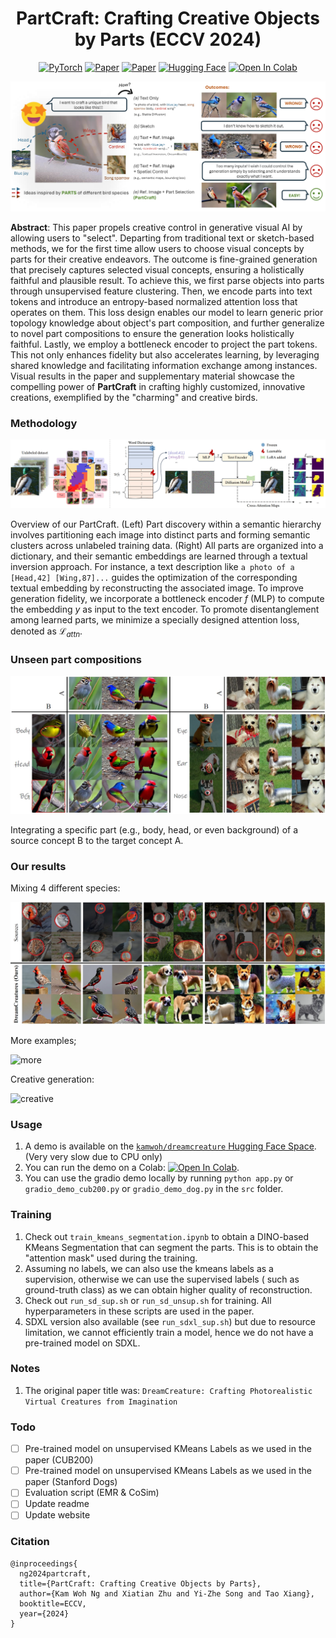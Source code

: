 <div align="center">

# PartCraft: Crafting Creative Objects by Parts (ECCV 2024)

<a href="https://pytorch.org/get-started/locally/"><img alt="PyTorch" src="https://img.shields.io/badge/PyTorch-ee4c2c?logo=pytorch&logoColor=white"></a>
[![Paper](http://img.shields.io/badge/Paper-arxiv.2311.15477-B31B1B.svg)](https://arxiv.org/abs/2311.15477)
[![Paper](http://img.shields.io/badge/Paper-arxiv.2407.04604-B31B1B.svg)](https://arxiv.org/abs/2407.04604)
[![Hugging Face](https://img.shields.io/badge/DreamCreature-%F0%9F%A4%97%20Hugging%20Face-blue)](https://huggingface.co/spaces/kamwoh/dreamcreature)
[![Open In Colab](https://colab.research.google.com/assets/colab-badge.svg)](https://colab.research.google.com/github/kamwoh/partcraft/blob/master/dreamcreature_gradio.ipynb)

</div>

![overview](docs/assets/newfig1.png)

**Abstract**: This paper propels creative control in generative visual AI by allowing users to "select". Departing from traditional text or sketch-based methods, we for the first time allow users to choose visual concepts by parts for their creative endeavors. The outcome is fine-grained generation that precisely captures selected visual concepts, ensuring a holistically faithful and plausible result. To achieve this, we first parse objects into parts through unsupervised feature clustering. Then, we encode parts into text tokens and introduce an entropy-based normalized attention loss that operates on them. This loss design enables our model to learn generic prior topology knowledge about object's part composition, and further generalize to novel part compositions to ensure the generation looks holistically faithful. Lastly, we employ a bottleneck encoder to project the part tokens. This not only enhances fidelity but also accelerates learning, by leveraging shared knowledge and facilitating information exchange among instances. Visual results in the paper and supplementary material showcase the compelling power of **PartCraft** in crafting highly customized, innovative creations, exemplified by the "charming" and creative birds.


### Methodology

![methodology](docs/assets/newfig4.png)

Overview of our PartCraft. (Left) Part discovery within a semantic hierarchy involves partitioning each
image into distinct parts and forming semantic clusters across unlabeled training data.
(Right) All parts are organized into a dictionary, and their semantic embeddings are learned through a textual inversion approach.
For instance, a text description like `a photo of a [Head,42] [Wing,87]...` guides the optimization of the corresponding textual embedding by reconstructing the associated image.
To improve generation fidelity, we incorporate a bottleneck encoder $f$ (MLP) to compute the embedding $y$ as input to the text encoder.
To promote disentanglement among learned parts, we minimize a specially designed attention loss, denoted as
$\mathcal{L}_{attn}$.

### Unseen part compositions

![sourceAB](docs/assets/fig2.png)

Integrating a specific part (e.g., body, head, or even background) of a source concept B to the target concept A.

### Our results

Mixing 4 different species:

![composite](docs/assets/fig3.png)

More examples;

![more](docs/assets/moreexamples.png)

Creative generation:

![creative](docs/assets/creativegeneration.png)

### Usage

1. A demo is available on
   the [`kamwoh/dreamcreature` Hugging Face Space](https://huggingface.co/spaces/kamwoh/dreamcreature). (Very very slow
   due to CPU only)
2. You can run the demo on a
   Colab: [![Open In Colab](https://colab.research.google.com/assets/colab-badge.svg)](https://colab.research.google.com/github/kamwoh/dreamcreature/blob/master/dreamcreature_gradio.ipynb).
3. You can use the gradio demo locally by running `python app.py` or `gradio_demo_cub200.py` or `gradio_demo_dog.py` in
   the `src` folder.

### Training

1. Check out `train_kmeans_segmentation.ipynb` to obtain a DINO-based KMeans Segmentation that can segment the parts. This is to obtain the "attention mask" used during the training.
2. Assuming no labels, we can also use the kmeans labels as a supervision, otherwise we can use the supervised labels (
   such as ground-truth class) as we can obtain higher quality of reconstruction.
3. Check out `run_sd_sup.sh` or `run_sd_unsup.sh` for training. All hyperparameters in these scripts are used in the
   paper.
4. SDXL version also available (see `run_sdxl_sup.sh`) but due to resource limitation, we cannot efficiently train a
   model, hence we do not have a pre-trained model on SDXL.

### Notes

1. The original paper title was: `DreamCreature: Crafting Photorealistic Virtual Creatures from Imagination`

### Todo

- [ ] Pre-trained model on unsupervised KMeans Labels as we used in the paper (CUB200)
- [ ] Pre-trained model on unsupervised KMeans Labels as we used in the paper (Stanford Dogs)
- [ ] Evaluation script (EMR & CoSim)
- [ ] Update readme
- [ ] Update website

### Citation

```
@inproceedings{
  ng2024partcraft,
  title={PartCraft: Crafting Creative Objects by Parts},
  author={Kam Woh Ng and Xiatian Zhu and Yi-Zhe Song and Tao Xiang},
  booktitle=ECCV,
  year={2024}
}
```
